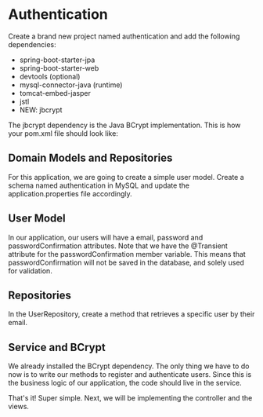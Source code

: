 # Authentication

Create a brand new project named authentication and add the following dependencies:

* spring-boot-starter-jpa
* spring-boot-starter-web
* devtools (optional)
* mysql-connector-java (runtime)
* tomcat-embed-jasper
* jstl
* NEW: jbcrypt

The jbcrypt dependency is the Java BCrypt implementation. This is how your pom.xml file should look like:

## Domain Models and Repositories
For this application, we are going to create a simple user model. Create a schema named authentication in MySQL and update the application.properties file accordingly.

## User Model
In our application, our users will have a email, password and passwordConfirmation attributes. Note that we have the @Transient attribute for the passwordConfirmation member variable. This means that passwordConfirmation will not be saved in the database, and solely used for validation.

## Repositories
In the UserRepository, create a method that retrieves a specific user by their email.

## Service and BCrypt
We already installed the BCrypt dependency. The only thing we have to do now is to write our methods to register and authenticate users. Since this is the business logic of our application, the code should live in the service.

That's it! Super simple. Next, we will be implementing the controller and the views.
